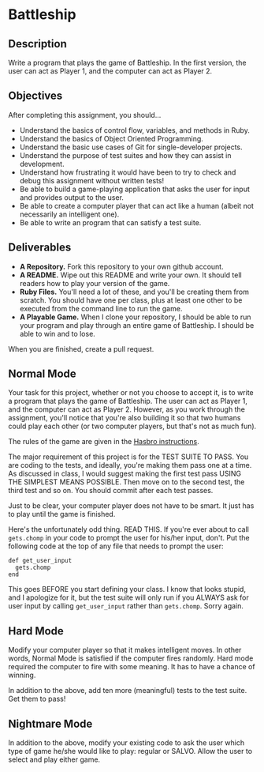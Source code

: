 # Battleship

## Description

Write a program that plays the game of Battleship.  In the first version, the user can act as Player 1, and the computer can act as Player 2.

## Objectives

After completing this assignment, you should...

* Understand the basics of control flow, variables, and methods in Ruby.
* Understand the basics of Object Oriented Programming.
* Understand the basic use cases of Git for single-developer projects.
* Understand the purpose of test suites and how they can assist in development.
* Understand how frustrating it would have been to try to check and debug this assignment without written tests!
* Be able to build a game-playing application that asks the user for input and provides output to the user.
* Be able to create a computer player that can act like a human (albeit not necessarily an intelligent one).
* Be able to write an program that can satisfy a test suite.

## Deliverables

* **A Repository.** Fork this repository to your own github account.
* **A README.** Wipe out this README and write your own.  It should tell readers how to play your version of the game.
* **Ruby Files.** You'll need a lot of these, and you'll be creating them from scratch.  You should have one per class, plus at least one other to be executed from the command line to run the game.
* **A Playable Game.** When I clone your repository, I should be able to run your program and play through an entire game of Battleship.  I should be able to win and to lose.

When you are finished, create a pull request.


## Normal Mode

Your task for this project, whether or not you choose to accept it, is to write a program that plays the game of Battleship.  The user can act as Player 1, and the computer can act as Player 2.  However, as you work through the assignment, you'll notice that you're also building it so that two humans could play each other (or two computer players, but that's not as much fun).

The rules of the game are given in the [Hasbro instructions](http://www.hasbro.com/common/instruct/battleship.pdf).

The major requirement of this project is for the TEST SUITE TO PASS.  You are coding to the tests, and ideally, you're making them pass one at a time.  As discussed in class, I would suggest making the first test pass USING THE SIMPLEST MEANS POSSIBLE.  Then move on to the second test, the third test and so on.  You should commit after each test passes.

Just to be clear, your computer player does not have to be smart.  It just has to play until the game is finished.

Here's the unfortunately odd thing.  READ THIS.  If you're ever about to call `gets.chomp` in your code to prompt the user for his/her input, don't.  Put the following code at the top of any file that needs to prompt the user:

```
def get_user_input
  gets.chomp
end
```

This goes BEFORE you start defining your class.  I know that looks stupid, and I apologize for it, but the test suite will only run if you ALWAYS ask for user input by calling `get_user_input` rather than `gets.chomp`.  Sorry again.

## Hard Mode

Modify your computer player so that it makes intelligent moves.  In other words, Normal Mode is satisfied if the computer fires randomly.  Hard mode required the computer to fire with some meaning.  It has to have a chance of winning.

In addition to the above, add ten more (meaningful) tests to the test suite.  Get them to pass!

## Nightmare Mode

In addition to the above, modify your existing code to ask the user which type of game he/she would like to play: regular or SALVO.  Allow the user to select and play either game.
